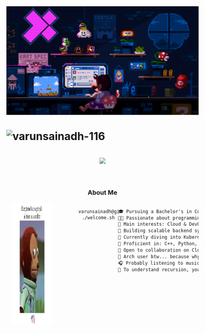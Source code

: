 <!-- IF YOU HAVE THE CONSCIENCE TO COPY THIS ATLEAST CONSIDER STARRING THE REPOSITORY -->

<!-- Main Top PC GIF -->

<div style="display: flex; justify-content: center;">
    <img src="https://github.com/varunsainadh-116/varunsainadh-116/blob/main/assets/Mario.gif" height="auto" width="100%" />
</div>


<div align="center">
<h1 align="center">
  <!-- Typing SVG by DenverCoder1 - https://github.com/DenverCoder1/readme-typing-svg -->
    <p align="left"> <img src="https://komarev.com/ghpvc/?username=varunsainadh-116&label=Profile%20views&color=0e75b6&style=flat" alt="varunsainadh-116" /> </p>
    <a href="https://github.com/DashingAdi">
    <img src="https://readme-typing-svg.demolab.com?font=Fira+Code&size=22&pause=500&color=F7004D&background=FFE15700&center=true&vCenter=true&width=500&lines=Hello,+I'm+Varun;Cloud+%26+DevOps+Developer;Automate+everything;if+it+can+be+scripted,+it+will!" />
  </a>
</h1>

<br>

<!-- About ME -->

### About Me

<div class="about-main" style="display: flex;">
    <div align="left" style="display: flex; margin: 0px 70px 0px 15px; box-shadow: 10px 10px 13px -3px rgba(255,255,255,0.5);" class="about-left">
        <img align="left" src="https://github.com/varunsainadh-116/varunsainadh-116/blob/main/assets/Conflict.gif" height="320" width="250">
    </div>

```
varunsainadh@github:~$ ./welcome.sh
```

```markdown
🎓 Pursuing a Bachelor's in Computer Science
👨‍💻 Passionate about programming, automation, and cloud technologies.
🔎 Main interests: Cloud & DevOps, Web Development.
🔭 Building scalable backend systems and automating infrastructure.
🌱 Currently diving into Kubernetes, Terraform, and CI/CD pipelines.
🌟 Proficient in: C++, Python, TypeScript, and Shell Scripting.
💼 Open to collaboration on Cloud, DevOps, and Web development projects!
🐧 Arch user btw... because why not?
🎧 Probably listening to music while configuring a new setup.
🔄 To understand recursion, you first need to understand recursion.

```

  </div>
</div>

<br>

